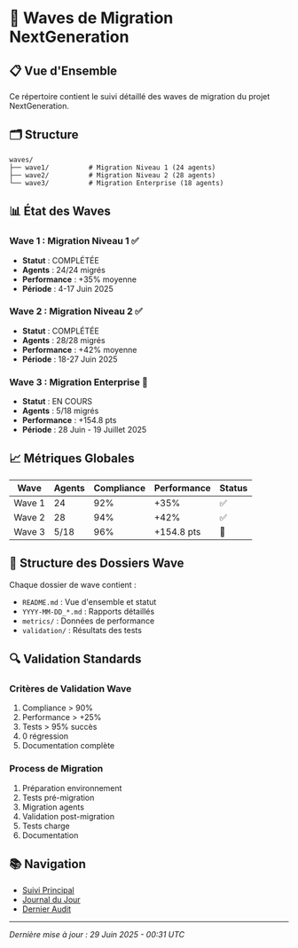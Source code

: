 # 🌊 Waves de Migration NextGeneration

## 📋 Vue d'Ensemble
Ce répertoire contient le suivi détaillé des waves de migration du projet NextGeneration.

## 🗂️ Structure
```
waves/
├── wave1/          # Migration Niveau 1 (24 agents)
├── wave2/          # Migration Niveau 2 (28 agents)
└── wave3/          # Migration Enterprise (18 agents)
```

## 📊 État des Waves

### Wave 1 : Migration Niveau 1 ✅
- **Statut** : COMPLÉTÉE
- **Agents** : 24/24 migrés
- **Performance** : +35% moyenne
- **Période** : 4-17 Juin 2025

### Wave 2 : Migration Niveau 2 ✅
- **Statut** : COMPLÉTÉE
- **Agents** : 28/28 migrés
- **Performance** : +42% moyenne
- **Période** : 18-27 Juin 2025

### Wave 3 : Migration Enterprise 🔄
- **Statut** : EN COURS
- **Agents** : 5/18 migrés
- **Performance** : +154.8 pts
- **Période** : 28 Juin - 19 Juillet 2025

## 📈 Métriques Globales

| Wave | Agents | Compliance | Performance | Status |
|------|---------|------------|-------------|---------|
| Wave 1 | 24 | 92% | +35% | ✅ |
| Wave 2 | 28 | 94% | +42% | ✅ |
| Wave 3 | 5/18 | 96% | +154.8 pts | 🔄 |

## 📝 Structure des Dossiers Wave

Chaque dossier de wave contient :
- `README.md` : Vue d'ensemble et statut
- `YYYY-MM-DD_*.md` : Rapports détaillés
- `metrics/` : Données de performance
- `validation/` : Résultats des tests

## 🔍 Validation Standards

### Critères de Validation Wave
1. Compliance > 90%
2. Performance > +25%
3. Tests > 95% succès
4. 0 régression
5. Documentation complète

### Process de Migration
1. Préparation environnement
2. Tests pré-migration
3. Migration agents
4. Validation post-migration
5. Tests charge
6. Documentation

## 📚 Navigation
- [Suivi Principal](../SUIVI_PRINCIPAL.md)
- [Journal du Jour](../journal/2025-06-29_journal_developpement.md)
- [Dernier Audit](../audits/2025-06-28_audit_results.md)

---

*Dernière mise à jour : 29 Juin 2025 - 00:31 UTC* 